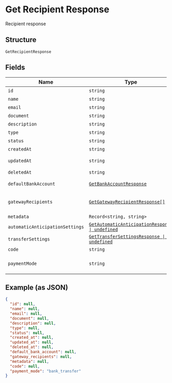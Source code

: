 
# Get Recipient Response

Recipient response

## Structure

`GetRecipientResponse`

## Fields

| Name | Type | Tags | Description |
|  --- | --- | --- | --- |
| `id` | `string` | Required | Id |
| `name` | `string` | Required | Name |
| `email` | `string` | Required | Email |
| `document` | `string` | Required | Document |
| `description` | `string` | Required | Description |
| `type` | `string` | Required | Type |
| `status` | `string` | Required | Status |
| `createdAt` | `string` | Required | Creation date |
| `updatedAt` | `string` | Required | Last update date |
| `deletedAt` | `string` | Required | Deletion date |
| `defaultBankAccount` | [`GetBankAccountResponse`](../../doc/models/get-bank-account-response.md) | Required | Default bank account |
| `gatewayRecipients` | [`GetGatewayRecipientResponse[]`](../../doc/models/get-gateway-recipient-response.md) | Required | Info about the recipient on the gateway |
| `metadata` | `Record<string, string>` | Required | Metadata |
| `automaticAnticipationSettings` | [`GetAutomaticAnticipationResponse \| undefined`](../../doc/models/get-automatic-anticipation-response.md) | Optional | - |
| `transferSettings` | [`GetTransferSettingsResponse \| undefined`](../../doc/models/get-transfer-settings-response.md) | Optional | - |
| `code` | `string` | Required | Recipient code |
| `paymentMode` | `string` | Required | Payment mode<br>**Default**: `'bank_transfer'` |

## Example (as JSON)

```json
{
  "id": null,
  "name": null,
  "email": null,
  "document": null,
  "description": null,
  "type": null,
  "status": null,
  "created_at": null,
  "updated_at": null,
  "deleted_at": null,
  "default_bank_account": null,
  "gateway_recipients": null,
  "metadata": null,
  "code": null,
  "payment_mode": "bank_transfer"
}
```

